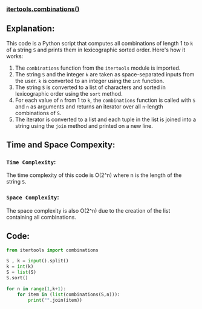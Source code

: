 ### [itertools.combinations()](https://www.hackerrank.com/challenges/itertools-combinations/problem?isFullScreen=false)

## Explanation:
This code is a Python script that computes all combinations of length 1 to `k` of a string `S` and prints them in lexicographic sorted order. Here's how it works:

1. The `combinations` function from the `itertools` module is imported.
2. The string `S` and the integer `k` are taken as space-separated inputs from the user. `k` is converted to an integer using the `int` function.
3. The string `S` is converted to a list of characters and sorted in lexicographic order using the `sort` method.
4. For each value of `n` from 1 to `k`, the `combinations` function is called with `S` and `n` as arguments and returns an iterator over all `n`-length combinations of `S`.
5. The iterator is converted to a list and each tuple in the list is joined into a string using the `join` method and printed on a new line.

## Time and Space Compexity:
### `Time Complexity`:
The time complexity of this code is O(2^n) where n is the length of the string `S`.

### `Space Complexity`:
The space complexity is also O(2^n) due to the creation of the list containing all combinations.

## Code:
```py
from itertools import combinations

S , k = input().split()
k = int(k)
S = list(S)
S.sort()

for n in range(1,k+1):
    for item in (list(combinations(S,n))): 
        print("".join(item))
```
